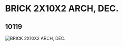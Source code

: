# BRICK 2X10X2 ARCH, DEC.
## 10119
![BRICK 2X10X2 ARCH, DEC.](https://lc-www-live-s.legocdn.com/media/bricks/5/2/6022376.jpg)